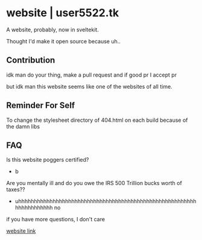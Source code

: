 # website | user5522.tk

A website, probably, now in sveltekit.

Thought I'd make it open source because uh..

## Contribution

idk man do your thing, make a pull request
and if good pr I accept pr

but idk man this website seems like one of the websites
of all time.

## Reminder For Self

To change the stylesheet directory of 404.html on each build because of the damn libs

## FAQ

Is this website poggers certified?

- b

Are you mentally ill and do you owe the IRS 500 Trillion
bucks worth of taxes??

- uhhhhhhhhhhhhhhhhhhhhhhhhhhhhhhhhhhhhhhhhhhhhhhhhhhhhhhhhhhhhhhhhhhhhh no

if you have more questions, I don't care

[website link](https://user5522.tk)
